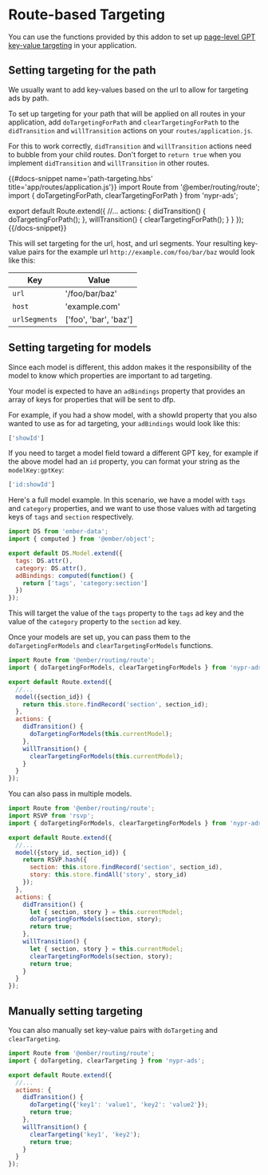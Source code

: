 # Route-based Targeting

You can use the functions provided by this addon to set up [page-level GPT key-value targeting](https://support.google.com/admanager/answer/1697712#use_key-value_targeting_with_GPT) in your application.

## Setting targeting for the path

We usually want to add key-values based on the url to allow for targeting ads by path.

To set up targeting for your path that will be applied on all routes in your application, add `doTargetingForPath` and `clearTargetingForPath` to the `didTransition` and `willTransition` actions on your `routes/application.js`.

<aside>For this to work correctly, <code>didTransition</code> and <code>willTransition</code> actions need to bubble from your child routes. Don't forget to <code>return true</code> when you implement <code>didTransition</code> and <code>willTransition</code> in other routes.</aside>

{{#docs-snippet name='path-targeting.hbs' title='app/routes/application.js'}}
import Route from '@ember/routing/route';
import { doTargetingForPath, clearTargetingForPath } from 'nypr-ads';

export default Route.extend({
  //...
  actions: {
    didTransition() {
      doTargetingForPath();
    },
    willTransition() {
      clearTargetingForPath();
    }
  }
});
{{/docs-snippet}}

This will set targeting for the url, host, and url segments. Your resulting key-value pairs for the example url `http://example.com/foo/bar/baz` would look like this:

|Key          |Value |
|-------------|---|
|`url`          | '/foo/bar/baz' |
|`host`         | 'example.com' |
|`urlSegments` | ['foo', 'bar', 'baz'] |

## Setting targeting for models

Since each model is different, this addon makes it the responsibility of the model to know which properties are important to ad targeting.

Your model is expected to have an `adBindings` property that provides an array of keys for properties that will be sent to dfp.

For example, if you had a show model, with a showId property that you also wanted to use as for ad targeting, your `adBindings` would look like this:

```js
['showId']
```

If you need to target a model field toward a different GPT key, for example if the above model had an `id` property, you can format your string as the `modelKey:gptKey`:

```js
['id:showId']
```

Here's a full model example. In this scenario, we have a model with `tags` and `category` properties, and we want to use those values with ad targeting keys of `tags` and `section` respectively.

```js
import DS from 'ember-data';
import { computed } from '@ember/object';

export default DS.Model.extend({
  tags: DS.attr(),
  category: DS.attr(),
  adBindings: computed(function() {
    return ['tags', 'category:section']
  })
});
```

This will target the value of the `tags` property to the `tags` ad key and the value of the `category` property to the `section` ad key.

Once your models are set up, you can pass them to the `doTargetingForModels` and `clearTargetingForModels` functions.

```js
import Route from '@ember/routing/route';
import { doTargetingForModels, clearTargetingForModels } from 'nypr-ads';

export default Route.extend({
  //...
  model({section_id}) {
    return this.store.findRecord('section', section_id);
  },
  actions: {
    didTransition() {
      doTargetingForModels(this.currentModel);
    },
    willTransition() {
      clearTargetingForModels(this.currentModel);
    }
  }
});
```

You can also pass in multiple models.

```js
import Route from '@ember/routing/route';
import RSVP from 'rsvp';
import { doTargetingForModels, clearTargetingForModels } from 'nypr-ads';

export default Route.extend({
  //...
  model({story_id, section_id}) {
    return RSVP.hash({
      section: this.store.findRecord('section', section_id),
      story: this.store.findAll('story', story_id)
    });
  },
  actions: {
    didTransition() {
      let { section, story } = this.currentModel;
      doTargetingForModels(section, story);
      return true;
    },
    willTransition() {
      let { section, story } = this.currentModel;
      clearTargetingForModels(section, story);
      return true;
    }
  }
});
```

## Manually setting targeting

You can also manually set key-value pairs with `doTargeting` and `clearTargeting`.


```js
import Route from '@ember/routing/route';
import { doTargeting, clearTargeting } from 'nypr-ads';

export default Route.extend({
  //...
  actions: {
    didTransition() {
      doTargeting({'key1': 'value1', 'key2': 'value2'});
      return true;
    },
    willTransition() {
      clearTargeting('key1', 'key2');
      return true;
    }
  }
});
```
